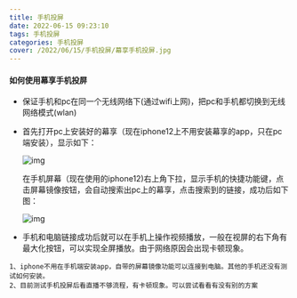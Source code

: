 ```yaml
---
title: 手机投屏
date: 2022-06-15 09:23:10
tags: 手机投屏
categories: 手机投屏
cover: /2022/06/15/手机投屏/幕享手机投屏.jpg
---
```


#### 如何使用幕享手机投屏

* 保证手机和pc在同一个无线网络下(通过wifi上网)，把pc和手机都切换到无线网络模式(wlan)

 <!--more-->


* 首先打开pc上安装好的幕享（现在iphone12上不用安装幕享的app，只在pc端安装），显示如下：

  ![img](/images/幕享手机投屏.jpg)

  在手机屏幕（现在使用的iphone12)右上角下拉，显示手机的快捷功能键，点击屏幕镜像按钮，会自动搜索出pc上的幕享，点击搜索到的链接，成功后如下图：

  ![img](/images/屏幕镜像.jpg)

* 手机和电脑链接成功后就可以在手机上操作视频播放，一般在视屏的右下角有最大化按钮，可以实现全屏播放。由于网络原因会出现卡顿现象。

```
1、iphone不用在手机端安装app，自带的屏幕镜像功能可以连接到电脑。其他的手机还没有测试如何安装。
2、目前测试手机投屏后看直播不够流程，有卡顿现象。可以尝试看看有没有别的方案
```

